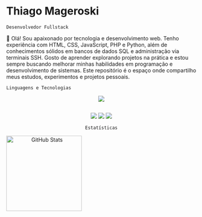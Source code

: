 # Thiago Mageroski

`Desenvolvedor Fullstack`

👋 Olá! Sou apaixonado por tecnologia e desenvolvimento web. Tenho experiência com HTML, CSS, JavaScript, PHP e Python, além de conhecimentos sólidos em bancos de dados SQL e administração via terminais SSH. Gosto de aprender explorando projetos na prática e estou sempre buscando melhorar minhas habilidades em programação e desenvolvimento de sistemas. Este repositório é o espaço onde compartilho meus estudos, experimentos e projetos pessoais.


`Linguagens e Tecnologias`
<div align="center" >
<a href="https://skillicons.dev"   >
  <img src="https://skillicons.dev/icons?i=javascript,python,php,mysql,html,css,git,vscode,linux,cloudflare,windows" />
</a>
  
##
 
<div> 
  <a href="https://instagram.com/thiagomageroski" target="_blank"><img src="https://img.shields.io/badge/-Instagram-%23E4405F?style=for-the-badge&logo=instagram&logoColor=white" target="_blank"></a>
  <a href = "mailto:contatothiagomageroski27@gmail.com"><img src="https://img.shields.io/badge/-Gmail-%23333?style=for-the-badge&logo=gmail&logoColor=white" target="_blank"></a>
  <a href="https://www.linkedin.com/in/thiagomageroski/" target="_blank"><img src="https://img.shields.io/badge/-LinkedIn-%230077B5?style=for-the-badge&logo=linkedin&logoColor=white" target="_blank"></a> 
  
</div>

`Estatísticas`

<p>
  <img 
    align="left" 
    alt="GitHub Stats" 
    height="200"
    margin-top="200"
    style="padding-right: 10px;" 
    src="https://github-readme-stats.vercel.app/api?username=thiagomageroski&show_icons=true&theme=tokyonight&include_all_commits=true&locale=pt-br" 
  />

